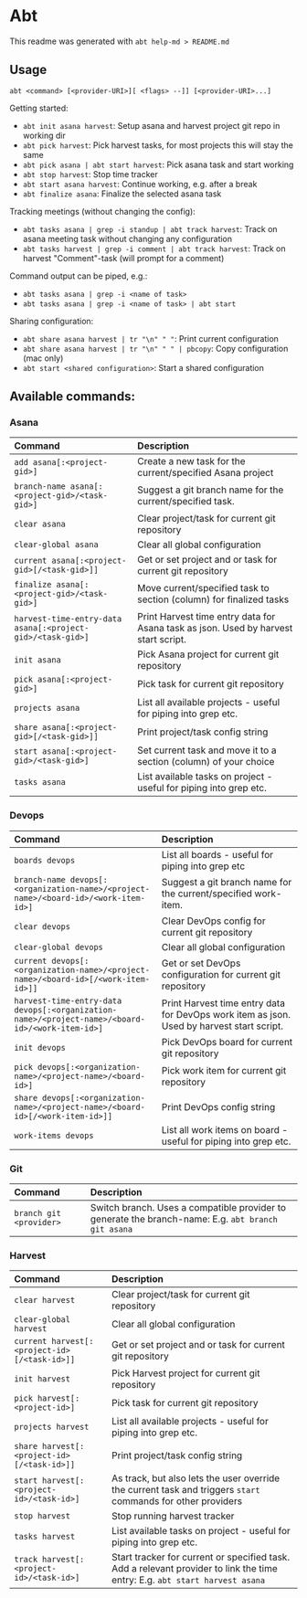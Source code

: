 # Abt
This readme was generated with `abt help-md > README.md`

## Usage
`abt <command> [<provider-URI>][ <flags> --]] [<provider-URI>...]`

Getting started:
- `abt init asana harvest`: Setup asana and harvest project git repo in working dir
- `abt pick harvest`: Pick harvest tasks, for most projects this will stay the same
- `abt pick asana | abt start harvest`: Pick asana task and start working
- `abt stop harvest`: Stop time tracker
- `abt start asana harvest`: Continue working, e.g. after a break
- `abt finalize asana`: Finalize the selected asana task

Tracking meetings (without changing the config):
- `abt tasks asana | grep -i standup | abt track harvest`: Track on asana meeting task without changing any configuration
- `abt tasks harvest | grep -i comment | abt track harvest`: Track on harvest "Comment"-task (will prompt for a comment)

Command output can be piped, e.g.:
- `abt tasks asana | grep -i <name of task>`
- `abt tasks asana | grep -i <name of task> | abt start`

Sharing configuration:
- `abt share asana harvest | tr "\n" " "`: Print current configuration
- `abt share asana harvest | tr "\n" " " | pbcopy`: Copy configuration (mac only)
- `abt start <shared configuration>`: Start a shared configuration

## Available commands:
### Asana
| Command | Description |
| :------ | :---------- |
| `add asana[:<project-gid>]`                                | Create a new task for the current/specified Asana project |
| `branch-name asana[:<project-gid>/<task-gid>]`             | Suggest a git branch name for the current/specified task. |
| `clear asana`                                              | Clear project/task for current git repository |
| `clear-global asana`                                       | Clear all global configuration |
| `current asana[:<project-gid>[/<task-gid>]]`               | Get or set project and or task for current git repository |
| `finalize asana[:<project-gid>/<task-gid>]`                | Move current/specified task to section (column) for finalized tasks |
| `harvest-time-entry-data asana[:<project-gid>/<task-gid>]` | Print Harvest time entry data for Asana task as json. Used by harvest start script. |
| `init asana`                                               | Pick Asana project for current git repository |
| `pick asana[:<project-gid>]`                               | Pick task for current git repository |
| `projects asana`                                           | List all available projects - useful for piping into grep etc. |
| `share asana[:<project-gid>[/<task-gid>]]`                 | Print project/task config string |
| `start asana[:<project-gid>/<task-gid>]`                   | Set current task and move it to a section (column) of your choice |
| `tasks asana`                                              | List available tasks on project - useful for piping into grep etc. |

### Devops
| Command | Description |
| :------ | :---------- |
| `boards devops`                                                                                 | List all boards - useful for piping into grep etc |
| `branch-name devops[:<organization-name>/<project-name>/<board-id>/<work-item-id>]`             | Suggest a git branch name for the current/specified work-item. |
| `clear devops`                                                                                  | Clear DevOps config for current git repository |
| `clear-global devops`                                                                           | Clear all global configuration |
| `current devops[:<organization-name>/<project-name>/<board-id>[/<work-item-id>]]`               | Get or set DevOps configuration for current git repository |
| `harvest-time-entry-data devops[:<organization-name>/<project-name>/<board-id>/<work-item-id>]` | Print Harvest time entry data for DevOps work item as json. Used by harvest start script. |
| `init devops`                                                                                   | Pick DevOps board for current git repository |
| `pick devops[:<organization-name>/<project-name>/<board-id>]`                                   | Pick work item for current git repository |
| `share devops[:<organization-name>/<project-name>/<board-id>[/<work-item-id>]]`                 | Print DevOps config string |
| `work-items devops`                                                                             | List all work items on board - useful for piping into grep etc. |

### Git
| Command | Description |
| :------ | :---------- |
| `branch git <provider>` | Switch branch. Uses a compatible provider to generate the branch-name: E.g. `abt branch git asana` |

### Harvest
| Command | Description |
| :------ | :---------- |
| `clear harvest`                              | Clear project/task for current git repository |
| `clear-global harvest`                       | Clear all global configuration |
| `current harvest[:<project-id>[/<task-id>]]` | Get or set project and or task for current git repository |
| `init harvest`                               | Pick Harvest project for current git repository |
| `pick harvest[:<project-id>]`                | Pick task for current git repository |
| `projects harvest`                           | List all available projects - useful for piping into grep etc. |
| `share harvest[:<project-id>[/<task-id>]]`   | Print project/task config string |
| `start harvest[:<project-id>/<task-id>]`     | As track, but also lets the user override the current task and triggers `start` commands for other providers  |
| `stop harvest`                               | Stop running harvest tracker |
| `tasks harvest`                              | List available tasks on project - useful for piping into grep etc. |
| `track harvest[:<project-id>/<task-id>]`     | Start tracker for current or specified task. Add a relevant provider to link the time entry: E.g. `abt start harvest asana` |
